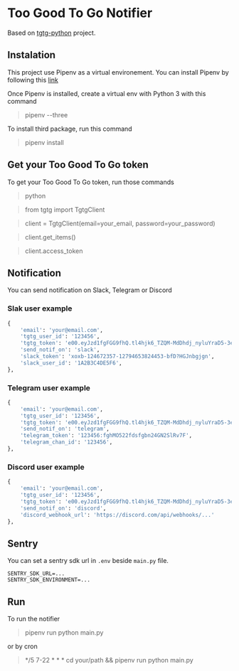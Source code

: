 # Too Good To Go Notifier

Based on [tgtg-python](https://github.com/ahivert/tgtg-python) project.

## Instalation

This project use Pipenv as a virtual environement. You can install Pipenv by following this [link](https://pipenv.pypa.io/en/latest/install/)

Once Pipenv is installed, create a virtual env with Python 3 with this command
> pipenv --three

To install third package, run this command
> pipenv install

## Get your Too Good To Go token

To get your Too Good To Go token, run those commands

> python

> from tgtg import TgtgClient

> client = TgtgClient(email=your_email, password=your_password)

> client.get_items()

> client.access_token

## Notification

You can send notification on Slack, Telegram or Discord

### Slak user example

```python
{
    'email': 'your@email.com',
    'tgtg_user_id': '123456',
    'tgtg_token': 'e00.eyJzd1fgFGG9fhQ.tl4hjk6_TZQM-MdDhdj_nyluYraD5-3eHp54gWQ',
    'send_notif_on': 'slack',
    'slack_token': 'xoxb-124672357-12794653824453-bfD?HGJnbgjgn',
    'slack_user_id': '1A2B3C4DE5F6',
},
```

### Telegram user example

```python
{
    'email': 'your@email.com',
    'tgtg_user_id': '123456',
    'tgtg_token': 'e00.eyJzd1fgFGG9fhQ.tl4hjk6_TZQM-MdDhdj_nyluYraD5-3eHp54gWQ',
    'send_notif_on': 'telegram',
    'telegram_token': '123456:fghMO522fdsfgbn24GN2SlRv7F',
    'telegram_chan_id': '123456',
},
```

### Discord user example

```python
{
    'email': 'your@email.com',
    'tgtg_user_id': '123456',
    'tgtg_token': 'e00.eyJzd1fgFGG9fhQ.tl4hjk6_TZQM-MdDhdj_nyluYraD5-3eHp54gWQ',
    'send_notif_on': 'discord',
    'discord_webhook_url': 'https://discord.com/api/webhooks/...'
},
```

## Sentry

You can set a sentry sdk url in `.env` beside `main.py` file.

```
SENTRY_SDK_URL=...
SENTRY_SDK_ENVIRONMENT=...
```

## Run

To run the notifier

> pipenv run python main.py

or by cron

> */5 7-22 * * * cd your/path && pipenv run python main.py
